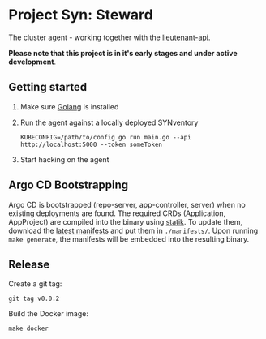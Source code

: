 # Project Syn: Steward

The cluster agent - working together with the [lieutenant-api](https://github.com/projectsyn/lieutenant-api).

**Please note that this project is in it's early stages and under active development**.

## Getting started

1. Make sure [Golang](https://golang.org/doc/install) is installed

1. Run the agent against a locally deployed SYNventory

   ```console
   KUBECONFIG=/path/to/config go run main.go --api http://localhost:5000 --token someToken
   ```

1. Start hacking on the agent

## Argo CD Bootstrapping

Argo CD is bootstrapped (repo-server, app-controller, server) when no existing deployments are found. The required CRDs (Application, AppProject) are compiled into the binary using [statik](https://github.com/rakyll/statik).
To update them, download the [latest manifests](https://github.com/argoproj/argo-cd/tree/master/manifests/crds) and put them in `./manifests/`. Upon running `make generate`, the manifests will be embedded into the resulting binary.

## Release

Create a git tag:

```console
git tag v0.0.2
```

Build the Docker image:

```console
make docker
```
